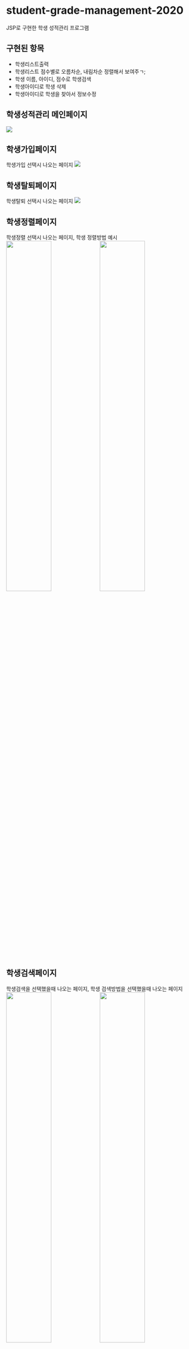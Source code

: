 # student-grade-management-2020
JSP로 구현한 학생 성적관리 프로그램

<h2>구현된 항목</h2>
<ul>
  <li>학생리스트출력</li>
  <li>학생리스트 점수별로 오름차순, 내림차순 정렬해서 보여주ㄱ;</li>
  <li>학생 이름, 아이디, 점수로 학생검색</li>
  <li>학생아이디로 학생 삭제</li>
  <li>학생아이디로 학생을 찾아서 정보수정</li>
</ul>

<h2>학생성적관리 메인페이지</h2>
<img src="https://user-images.githubusercontent.com/51257552/103621219-35aafc00-4f78-11eb-8a85-3c5fa6e8c2c2.png"></img>

<h2>학생가입페이지</h2>
학생가입 선택시 나오는 페이지
<img src="https://user-images.githubusercontent.com/51257552/103621218-35126580-4f78-11eb-87c3-ef40f57f114b.png"></img>

<h2>학생탈퇴페이지</h2>
학생탈퇴 선택시 나오는 페이지
<img src="https://user-images.githubusercontent.com/51257552/103621222-36439280-4f78-11eb-8593-b7d36eb76048.png"></img>

<h2>학생정렬페이지</h2>
학생정렬 선택시 나오는 페이지, 학생 정렬방법 예시
<div>
<img src="https://user-images.githubusercontent.com/51257552/103621224-36439280-4f78-11eb-99e6-bcb31b6f87ce.png" width="49%"></img>
<img src="https://user-images.githubusercontent.com/51257552/103621225-36dc2900-4f78-11eb-8458-c69eaa2f1a17.png" width="49%"></img>
</div>

<h2>학생검색페이지</h2>
학생검색을 선택했을때 나오는 페이지, 학생 검색방법을 선택했을때 나오는 페이지
<div>
<img src="https://user-images.githubusercontent.com/51257552/103621213-33e13880-4f78-11eb-9454-c2d661573c87.png" width="49%"></img>
<img src="https://user-images.githubusercontent.com/51257552/103621217-35126580-4f78-11eb-8841-d4a96e618459.png" width="49%"></img>
<div>
